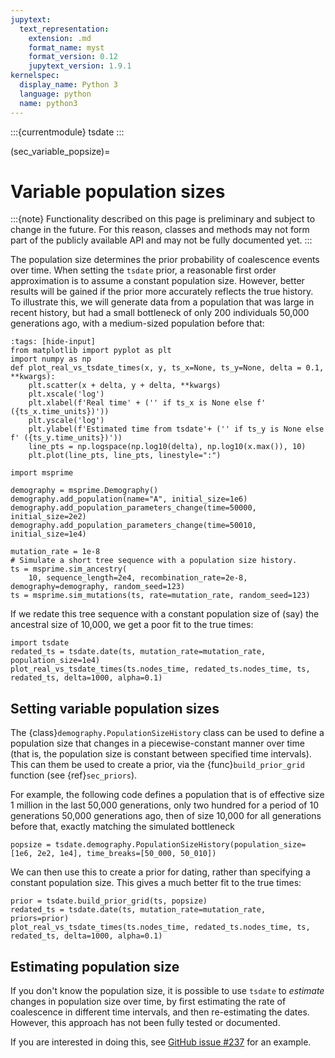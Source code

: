 ```yaml
---
jupytext:
  text_representation:
    extension: .md
    format_name: myst
    format_version: 0.12
    jupytext_version: 1.9.1
kernelspec:
  display_name: Python 3
  language: python
  name: python3
---
```


:::{currentmodule} tsdate
:::

(sec_variable_popsize)=

# Variable population sizes

:::{note}
Functionality described on this page is preliminary and subject to change in the future. For this reason,
classes and methods may not form part of the publicly available API and may not be fully documented yet.
:::

The population size determines the prior probability of coalescence events over time.
When setting the `tsdate` prior, a reasonable first order approximation is to assume a constant
population size. However, better results will be gained if the prior more accurately reflects
the true history. To illustrate this, we will generate data from a population that was large
in recent history, but had a small bottleneck of only 200 individuals
50,000 generations ago, with a medium-sized population before that:

```{code-cell} ipython3
:tags: [hide-input]
from matplotlib import pyplot as plt
import numpy as np
def plot_real_vs_tsdate_times(x, y, ts_x=None, ts_y=None, delta = 0.1, **kwargs):
    plt.scatter(x + delta, y + delta, **kwargs)
    plt.xscale('log')
    plt.xlabel(f'Real time' + ('' if ts_x is None else f' ({ts_x.time_units})'))
    plt.yscale('log')
    plt.ylabel(f'Estimated time from tsdate'+ ('' if ts_y is None else f' ({ts_y.time_units})'))
    line_pts = np.logspace(np.log10(delta), np.log10(x.max()), 10)
    plt.plot(line_pts, line_pts, linestyle=":")
```

```{code-cell} ipython3
import msprime

demography = msprime.Demography()
demography.add_population(name="A", initial_size=1e6)
demography.add_population_parameters_change(time=50000, initial_size=2e2)
demography.add_population_parameters_change(time=50010, initial_size=1e4)

mutation_rate = 1e-8
# Simulate a short tree sequence with a population size history.
ts = msprime.sim_ancestry(
    10, sequence_length=2e4, recombination_rate=2e-8, demography=demography, random_seed=123)
ts = msprime.sim_mutations(ts, rate=mutation_rate, random_seed=123)
```

If we redate this tree sequence with a constant population size of (say) the ancestral size of 10,000, we
get a poor fit to the true times:

```{code-cell} ipython3
import tsdate
redated_ts = tsdate.date(ts, mutation_rate=mutation_rate, population_size=1e4)
plot_real_vs_tsdate_times(ts.nodes_time, redated_ts.nodes_time, ts, redated_ts, delta=1000, alpha=0.1)
```

## Setting variable population sizes

The {class}`demography.PopulationSizeHistory` class can be used to define a population size that
changes in a piecewise-constant manner over time (that is, the population size is constant between
specified time intervals). This can them be used to create a prior, via the {func}`build_prior_grid`
function (see {ref}`sec_priors`).

For example, the following code defines a population that is of effective size
1 million in the last 50,000 generations, only two hundred for a period of 10 generations 50,000 generations ago, then
of size 10,000 for all generations before that, exactly matching the simulated bottleneck

```{code-cell} ipython3
popsize = tsdate.demography.PopulationSizeHistory(population_size=[1e6, 2e2, 1e4], time_breaks=[50_000, 50_010])
```

We can then use this to create a prior for dating, rather than specifying a constant population size. This
gives a much better fit to the true times:

```{code-cell} ipython3
prior = tsdate.build_prior_grid(ts, popsize)
redated_ts = tsdate.date(ts, mutation_rate=mutation_rate, priors=prior)
plot_real_vs_tsdate_times(ts.nodes_time, redated_ts.nodes_time, ts, redated_ts, delta=1000, alpha=0.1)
```

## Estimating population size

If you don't know the population size, it is possible to use `tsdate` to
*estimate* changes in population size over time, by first estimating the rate
of coalescence in different time intervals, and then re-estimating the dates.
However, this approach has not been fully tested or documented.

If you are interested in doing this, see
[GitHub issue #237](https://github.com/tskit-dev/tsdate/issues/237#issuecomment-1785655708)
for an example.
